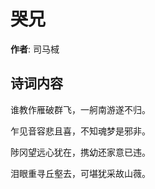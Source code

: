 # 哭兄

**作者**: 司马棫

## 诗词内容

谁教作雁破群飞，一舸南游遂不归。

乍见音容悲且喜，不知魂梦是邪非。

陟冈望远心犹在，携幼还家意已违。

泪眼重寻丘壑去，可堪犹采故山薇。

